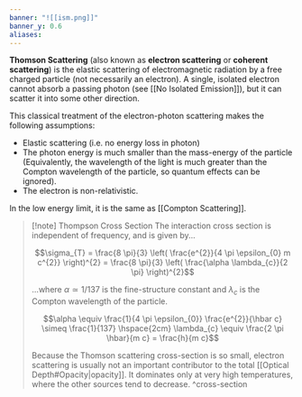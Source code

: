 ```yaml
---
banner: "![[ism.png]]"
banner_y: 0.6
aliases:
---
```

**Thomson Scattering** (also known as **electron scattering** or **coherent scattering**) is the elastic scattering of electromagnetic radiation by a free charged particle (not necessarily an electron). A single, isolated electron cannot absorb a passing photon (see [[No Isolated Emission]]), but it can scatter it into some other direction. 

This classical treatment of the electron-photon scattering makes the following assumptions:
- Elastic scattering (i.e. no energy loss in photon)
- The photon energy is much smaller than the mass-energy of the particle (Equivalently, the wavelength of the light is much greater than the Compton wavelength of the particle, so quantum effects can be ignored).
- The electron is non-relativistic.

In the low energy limit, it is the same as [[Compton Scattering]].

> [!note] Thompson Cross Section
> The interaction cross section is independent of frequency, and is given by...
> 
> $$\sigma_{T} = \frac{8 \pi}{3} \left( \frac{e^{2}}{4 \pi \epsilon_{0} m c^{2}} \right)^{2} = \frac{8 \pi}{3} \left( \frac{\alpha \lambda_{c}}{2 \pi} \right)^{2}$$
> 
> ...where $\alpha \simeq 1/137$ is the fine-structure constant and $\lambda_c$ is the Compton wavelength of the particle.
> 
> $$\alpha \equiv \frac{1}{4 \pi \epsilon_{0}} \frac{e^{2}}{\hbar c} \simeq \frac{1}{137} \hspace{2cm} \lambda_{c} \equiv \frac{2 \pi \hbar}{m c} = \frac{h}{m c}$$
> 
> Because the Thomson scattering cross-section is so small, electron scattering is usually not an important contributor to the total [[Optical Depth#Opacity|opacity]]. It dominates only at very high temperatures, where the other sources tend to decrease.
^cross-section